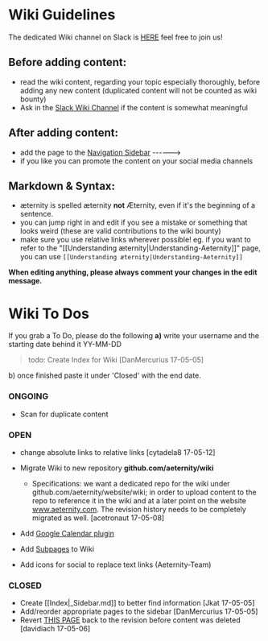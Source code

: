 # Wiki Guidelines
The dedicated Wiki channel on Slack is [HERE](https://aeternity.slack.com/messages/C59BALQCE/details/) feel free to join us!

## Before **adding** content:
* read the wiki content, regarding your topic especially thoroughly, before adding any new content (duplicated content will not be counted as wiki bounty)
* Ask in the [Slack Wiki Channel](https://aeternity.slack.com/messages/C59BALQCE/details/) if the content is somewhat meaningful 

## After **adding** content:
* add the page to the [Navigation Sidebar](_Sidebar.md/) ------>
* if you like you can promote the content on your social media channels

## Markdown & Syntax:
* æternity is spelled æternity **not** Æternity, even if it's the beginning of a sentence.
* you can jump right in and edit if you see a mistake or something that looks weird (these are valid contributions to the wiki bounty)
* make sure you use relative links wherever possible! eg. if you want to refer to the "[[Understanding æternity|Understanding-Aeternity]]" page, you can use `[[Understanding æternity|Understanding-Aeternity]]`

**When editing anything, please always comment your changes in the edit message.**

# Wiki To Dos
If you grab a To Do, please do the following **a)** write your username and the starting date behind it YY-MM-DD
> todo: Create Index for Wiki [DanMercurius 17-05-05]

b) once finished paste it under 'Closed' with the end date.

### ONGOING
* Scan for duplicate content

### OPEN
* change absolute links to relative links [cytadela8 17-05-12]
* Migrate Wiki to new repository **github.com/aeternity/wiki**
  * Specifications: we want a dedicated repo for the wiki under github.com/aeternity/website/wiki; in order to upload content to the repo to reference it in the wiki and at a later point on the website www.aeternity.com. The revision history needs to be completely migrated as well. [acetronaut 17-05-08]
      
* Add [Google Calendar plugin](Idea-Box#google-calendar-plug-in)
* Add [Subpages](Idea-Box#subpages) to Wiki
* Add icons for social to replace text links (Aeternity-Team)

### CLOSED
* Create [[Index|_Sidebar.md]] to better find information [Jkat 17-05-05]
* Add/reorder appropriate pages to the sidebar [DanMercurius 17-05-05]
* Revert [THIS PAGE](Understanding-Aeternity) back to the revision before content was deleted [davidiach 17-05-06]
